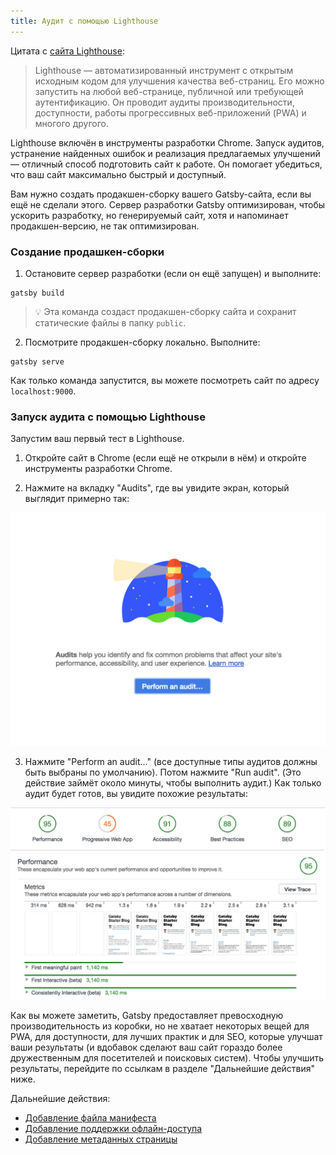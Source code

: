 ```yaml
---
title: Аудит с помощью Lighthouse
---
```


Цитата с [сайта Lighthouse](https://developers.google.com/web/tools/lighthouse/):

> Lighthouse ― автоматизированный инструмент с открытым исходным кодом для улучшения качества веб-страниц. Его можно запустить на любой веб-странице, публичной или требующей аутентификацию. Он проводит аудиты производительности, доступности, работы прогрессивных веб-приложений (PWA) и многого другого.

Lighthouse включён в инструменты разработки Chrome. Запуск аудитов, устранение найденных ошибок и реализация предлагаемых улучшений ― отличный способ подготовить сайт к работе. Он помогает убедиться, что ваш сайт максимально быстрый и доступный.

Вам нужно создать продакшен-сборку вашего Gatsby-сайта, если вы ещё не сделали этого. Сервер разработки Gatsby оптимизирован, чтобы ускорить разработку, но генерируемый сайт, хотя и напоминает продакшен-версию, не так оптимизирован.

### Создание продашкен-сборки

1.  Остановите сервер разработки (если он ещё запущен) и выполните:

```shell
gatsby build
```

> 💡 Эта команда создаст продакшен-сборку сайта и сохранит статические файлы в папку `public`.

2.  Посмотрите продакшен-сборку локально. Выполните:

```shell
gatsby serve
```

Как только команда запустится, вы можете посмотреть сайт по адресу `localhost:9000`.

### Запуск аудита с помощью Lighthouse

Запустим ваш первый тест в Lighthouse.

1.  Откройте сайт в Chrome (если ещё не открыли в нём) и откройте инструменты разработки Chrome.

2. Нажмите на вкладку "Audits", где вы увидите экран, который выглядит примерно так:

![Начальная страница аудита в Lighthouse](./images/lighthouse-audit.png)

3.  Нажмите "Perform an audit..." (все доступные типы аудитов должны быть выбраны по умолчанию). Потом нажмите "Run audit". (Это действие займёт около минуты, чтобы выполнить аудит.) Как только аудит будет готов, вы увидите похожие результаты:

![Результаты аудитов в Lighthouse](./images/lighthouse-audit-results.png)

Как вы можете заметить, Gatsby предоставляет превосходную производительность из коробки, но не хватает некоторых вещей для PWA, для доступности, для лучших практик и для SEO, которые улучшат ваши результаты (и вдобавок сделают ваш сайт гораздо более дружественным для посетителей и поисковых систем). Чтобы улучшить результаты, перейдите по ссылкам в разделе "Дальнейшие действия" ниже.

Дальнейшие действия:

- [Добавление файла манифеста](/docs/add-a-manifest-file/)
- [Добавление поддержки офлайн-доступа](/docs/add-offline-support/)
- [Добавление метаданных страницы](/docs/add-page-metadata/)
